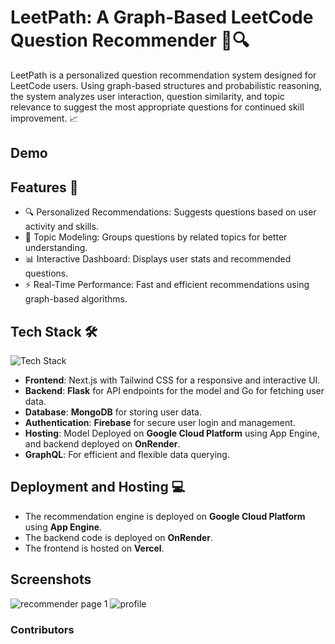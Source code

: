 # **LeetPath: A Graph-Based LeetCode Question Recommender 🧭🔍**
LeetPath is a personalized question recommendation system designed for LeetCode users. Using graph-based structures and probabilistic reasoning, the system analyzes user interaction, question similarity, and topic relevance to suggest the most appropriate questions for continued skill improvement. 📈

## **Demo**

## **Features 🌟**
- 🔍 Personalized Recommendations: Suggests questions based on user activity and skills.
- 🧠 Topic Modeling: Groups questions by related topics for better understanding.
- 📊 Interactive Dashboard: Displays user stats and recommended questions.
- ⚡ Real-Time Performance: Fast and efficient recommendations using graph-based algorithms.
  
## **Tech Stack 🛠️**
![Tech Stack](https://skillicons.dev/icons?i=nextjs,tailwind,go,mongodb,flask,firebase,graphql,vercel,gcp,)

- **Frontend**: Next.js with Tailwind CSS for a responsive and interactive UI.
- **Backend**: **Flask** for API endpoints for the model and Go for fetching user data.
- **Database**: **MongoDB** for storing user data.
- **Authentication**: **Firebase** for secure user login and management.
- **Hosting**: Model Deployed on **Google Cloud Platform** using App Engine, and backend deployed on **OnRender**.
- **GraphQL**: For efficient and flexible data querying.

## **Deployment and Hosting 💻**
- The recommendation engine is deployed on **Google Cloud Platform** using **App Engine**.
- The backend code is deployed on **OnRender**.
- The frontend is hosted on **Vercel**.

## Screenshots
![recommender page 1](https://github.com/user-attachments/assets/efeb391e-04ab-475f-8262-c375c7d3939e)
![profile](https://github.com/user-attachments/assets/031eea4d-d9f9-4b46-887a-ab97dfa1a208)

### Contributors


